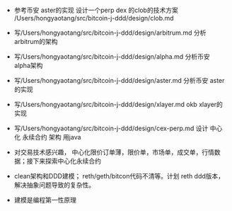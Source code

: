 #

- 参考币安 aster的实现 设计一个perp dex 的clob的技术方案 /Users/hongyaotang/src/bitcoin-j-ddd/design/clob.md
- 写/Users/hongyaotang/src/bitcoin-j-ddd/design/arbitrum.md 分析arbitrum的架构
- 写/Users/hongyaotang/src/bitcoin-j-ddd/design/alpha.md 分析币安 alpha架构
- 写/Users/hongyaotang/src/bitcoin-j-ddd/design/aster.md 分析币安 aster的实现
- 写/Users/hongyaotang/src/bitcoin-j-ddd/design/xlayer.md okb xlayer的实现
- 写/Users/hongyaotang/src/bitcoin-j-ddd/design/cex-perp.md 设计 中心化 永续合约 架构 用java


- 对交易技术感兴趣， 中心化限价订单薄，限价单，市场单，成交单，行情数据；接下来探索中心化永续合约
- clean架构和DDD建模； reth/geth/bitcon代码不清等。计划 reth ddd版本，解决抽象问题导致的复杂性。
- 建模是编程第一性原理
